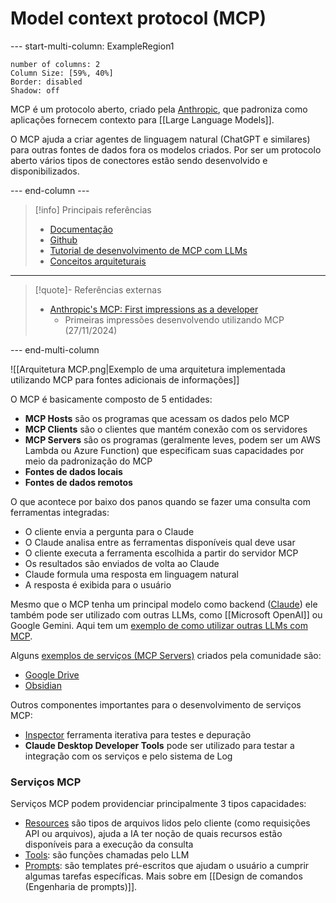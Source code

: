 # Model context protocol (MCP)

--- start-multi-column: ExampleRegion1  
```column-settings  
number of columns: 2
Column Size: [59%, 40%]
Border: disabled
Shadow: off
```

MCP é um protocolo aberto, criado pela [Anthropic](https://www.anthropic.com/), que padroniza como aplicações fornecem contexto para [[Large Language Models]]. 

O MCP ajuda a criar agentes de linguagem natural (ChatGPT e similares) para outras fontes de dados fora os modelos criados. Por ser um protocolo aberto vários tipos de conectores estão sendo desenvolvido e disponibilizados.

--- end-column ---

> [!info] Principais referências
> - [Documentação](https://modelcontextprotocol.io/introduction)
>- [Github](https://github.com/modelcontextprotocol)
>- [Tutorial de desenvolvimento de MCP com LLMs](https://modelcontextprotocol.io/tutorials/building-mcp-with-llms)
>- [Conceitos arquiteturais](https://modelcontextprotocol.io/docs/concepts/architecture)

---

> [!quote]- Referências externas
>- [Anthropic's MCP: First impressions as a developer](https://www.chriswere.com/p/anthropics-mcp-first-impressions)
>	- Primeiras impressões desenvolvendo utilizando MCP (27/11/2024)

--- end-multi-column

![[Arquitetura MCP.png|Exemplo de uma arquitetura implementada utilizando MCP para fontes adicionais de informações]]

O MCP é basicamente composto de 5 entidades:

- **MCP Hosts** são os programas que acessam os dados pelo MCP
- **MCP Clients** são o clientes que mantém conexão com os servidores
- **MCP Servers** são os programas (geralmente leves, podem ser um AWS Lambda ou Azure Function) que especificam suas capacidades por meio da padronização do MCP
- **Fontes de dados locais**
- **Fontes de dados remotos**

O que acontece por baixo dos panos quando se fazer uma consulta com ferramentas integradas:

- O cliente envia a pergunta para o Claude
- O Claude analisa entre as ferramentas disponíveis qual deve usar
- O cliente executa a ferramenta escolhida a partir do servidor MCP
- Os resultados são enviados de volta ao Claude
- Claude formula uma resposta em linguagem natural
- A resposta é exibida para o usuário

Mesmo que o MCP tenha um principal modelo como backend ([Claude](https://www.anthropic.com/claude)) ele também pode ser utilizado com outras LLMs, como [[Microsoft OpenAI]] ou Google Gemini. Aqui tem um [exemplo de como utilizar outras LLMs com MCP](https://www.philschmid.de/mcp-example-llama).

Alguns [exemplos de serviços (MCP Servers)](https://modelcontextprotocol.io/examples) criados pela comunidade são:

- [Google Drive](https://github.com/modelcontextprotocol/servers/tree/main/src/gdrive)
- [Obsidian](https://github.com/smithery-ai/mcp-obsidian)

Outros componentes importantes para o desenvolvimento de serviços MCP:

- [Inspector](https://modelcontextprotocol.io/docs/tools/inspector) ferramenta iterativa para testes e depuração
- **Claude Desktop Developer Tools** pode ser utilizado para testar a integração com os serviços e pelo sistema de Log

### Serviços MCP

Serviços MCP podem providenciar principalmente 3 tipos capacidades:

- [Resources](https://modelcontextprotocol.io/docs/concepts/resources) são tipos de arquivos lidos pelo cliente (como requisições API ou arquivos), ajuda a IA ter noção de quais recursos estão disponíveis para a execução da consulta
- [Tools](https://modelcontextprotocol.io/docs/concepts/tools): são funções chamadas pelo LLM
- [Prompts](https://modelcontextprotocol.io/docs/concepts/prompts): são templates pré-escritos que ajudam o usuário a cumprir algumas tarefas específicas. Mais sobre em [[Design de comandos (Engenharia de prompts)]].
